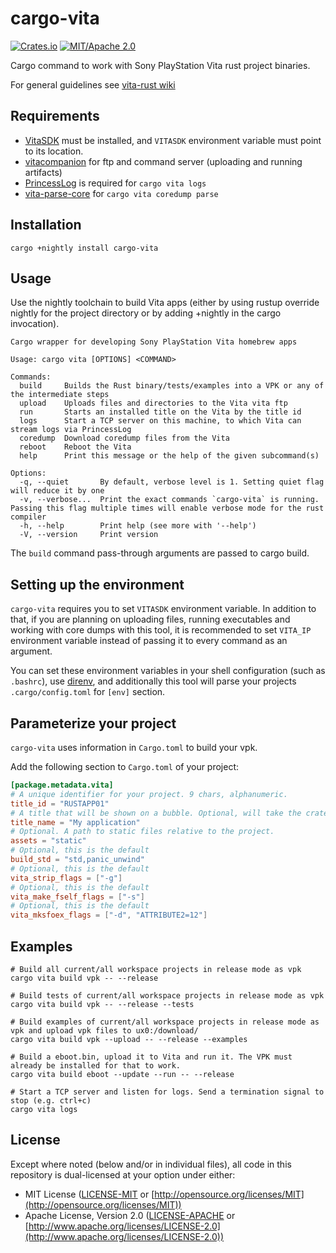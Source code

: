 # cargo-vita

[![Crates.io](https://img.shields.io/crates/v/cargo-vita.svg)](https://crates.io/crates/cargo-vita)
[![MIT/Apache 2.0](https://img.shields.io/badge/license-MIT%2FApache-blue.svg)](https://github.com/vita-rust/cargo-vita#license)


Cargo command to work with Sony PlayStation Vita rust project binaries.

For general guidelines see [vita-rust wiki](https://github.com/vita-rust/std/wiki)

## Requirements

- [VitaSDK](https://vitasdk.org/) must be installed, and `VITASDK` environment variable must point to its location.
- [vitacompanion](https://github.com/devnoname120/vitacompanion) for ftp and command server (uploading and running artifacts)
- [PrincessLog](https://github.com/CelesteBlue-dev/PSVita-RE-tools/tree/master/PrincessLog/build) is required for `cargo vita logs`
- [vita-parse-core](https://github.com/xyzz/vita-parse-core) for `cargo vita coredump parse`

## Installation

```
cargo +nightly install cargo-vita
```

## Usage

Use the nightly toolchain to build Vita apps (either by using rustup override nightly for the project directory or by adding +nightly in the cargo invocation).


```
Cargo wrapper for developing Sony PlayStation Vita homebrew apps

Usage: cargo vita [OPTIONS] <COMMAND>

Commands:
  build     Builds the Rust binary/tests/examples into a VPK or any of the intermediate steps
  upload    Uploads files and directories to the Vita vita ftp
  run       Starts an installed title on the Vita by the title id
  logs      Start a TCP server on this machine, to which Vita can stream logs via PrincessLog
  coredump  Download coredump files from the Vita
  reboot    Reboot the Vita
  help      Print this message or the help of the given subcommand(s)

Options:
  -q, --quiet       By default, verbose level is 1. Setting quiet flag will reduce it by one
  -v, --verbose...  Print the exact commands `cargo-vita` is running. Passing this flag multiple times will enable verbose mode for the rust compiler
  -h, --help        Print help (see more with '--help')
  -V, --version     Print version
```

The `build` command pass-through arguments are passed to cargo build.

## Setting up the environment

`cargo-vita` requires you to set `VITASDK` environment variable. In addition to that, if you are planning on
uploading files, running executables and working with core dumps with this tool, it is recommended to set
`VITA_IP` environment variable instead of passing it to every command as an argument.

You can set these environment variables in your shell configuration (such as `.bashrc`), use [direnv](https://direnv.net/),
and additionally this tool will parse your projects `.cargo/config.toml` for `[env]` section.

## Parameterize your project

`cargo-vita` uses information in `Cargo.toml` to build your vpk.

Add the following section to `Cargo.toml` of your project:

```toml
[package.metadata.vita]
# A unique identifier for your project. 9 chars, alphanumeric.
title_id = "RUSTAPP01"
# A title that will be shown on a bubble. Optional, will take the crate name as the default
title_name = "My application"
# Optional. A path to static files relative to the project.
assets = "static"
# Optional, this is the default
build_std = "std,panic_unwind"
# Optional, this is the default
vita_strip_flags = ["-g"]
# Optional, this is the default
vita_make_fself_flags = ["-s"]
# Optional, this is the default
vita_mksfoex_flags = ["-d", "ATTRIBUTE2=12"]
```

## Examples

```
# Build all current/all workspace projects in release mode as vpk
cargo vita build vpk -- --release

# Build tests of current/all workspace projects in release mode as vpk
cargo vita build vpk -- --release --tests

# Build examples of current/all workspace projects in release mode as vpk and upload vpk files to ux0:/download/
cargo vita build vpk --upload -- --release --examples

# Build a eboot.bin, upload it to Vita and run it. The VPK must already be installed for that to work.
cargo vita build eboot --update --run -- --release

# Start a TCP server and listen for logs. Send a termination signal to stop (e.g. ctrl+c)
cargo vita logs
```

## License

Except where noted (below and/or in individual files), all code in this repository is dual-licensed at your option under either:

* MIT License ([LICENSE-MIT](LICENSE-MIT) or [http://opensource.org/licenses/MIT](http://opensource.org/licenses/MIT))
* Apache License, Version 2.0 ([LICENSE-APACHE](LICENSE-APACHE) or [http://www.apache.org/licenses/LICENSE-2.0](http://www.apache.org/licenses/LICENSE-2.0))

